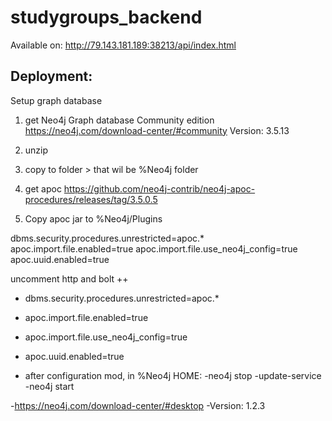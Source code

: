 # studygroups_backend

Available on: http://79.143.181.189:38213/api/index.html

## Deployment:

Setup graph database
1. get Neo4j Graph database Community edition
https://neo4j.com/download-center/#community
Version: 3.5.13

2. unzip
3. copy to folder > that wil be %Neo4j folder
4. get apoc 
https://github.com/neo4j-contrib/neo4j-apoc-procedures/releases/tag/3.5.0.5
5. Copy apoc jar to 
%Neo4j/Plugins


dbms.security.procedures.unrestricted=apoc.*
apoc.import.file.enabled=true
apoc.import.file.use_neo4j_config=true
apoc.uuid.enabled=true


uncomment http and bolt
++
- dbms.security.procedures.unrestricted=apoc.*
- apoc.import.file.enabled=true
- apoc.import.file.use_neo4j_config=true
- apoc.uuid.enabled=true

- after configuration mod, in %Neo4j HOME: 
-neo4j stop
-update-service
-neo4j start

-https://neo4j.com/download-center/#desktop
-Version: 1.2.3


